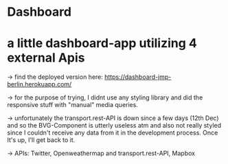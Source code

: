 # Dashboard

# a little dashboard-app utilizing 4 external Apis

-> find the deployed version here: https://dashboard-jmp-berlin.herokuapp.com/

-> for the purpose of trying, I didnt use any styling library and did the responsive stuff with "manual" media queries.

-> unfortunately the transport.rest-API is down since a few days (12th Dec) and so the BVG-Component is utterly useless atm and also not really styled since I couldn't receive any data from it in the development process. Once It's up, I'll get back to it.

-> APIs: Twitter, Openweathermap and transport.rest-API, Mapbox
